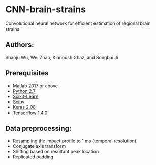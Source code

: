 # CNN-brain-strains
Convolutional neural network for efficient estimation of  regional brain strains
## Authors:
Shaoju Wu, Wei Zhao, Kianoosh Ghaz, and Songbai Ji
## Prerequisites
- Matlab 2017 or above
- [Python 2.7](https://www.anaconda.com/distribution/)
- [Scikit-Learn](https://scikit-learn.org/stable/install.html)
- [Scipy](https://www.scipy.org/)
- [Keras 2.08](http://faroit.com/keras-docs/2.0.8/#installation)
- [Tensorflow 1.4.0](https://pypi.org/project/tensorflow/1.4.0/#files)
## Data preprocessing:
- Resampling the impact profile to 1 ms (temporal resolution) 
- Conjugate axis transform
- Shifting based on resultant peak location
- Replicated padding 
